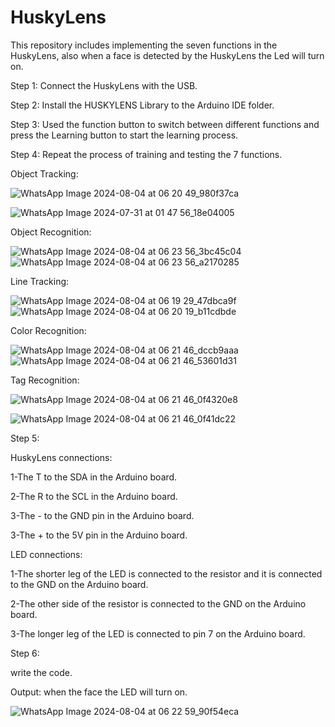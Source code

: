 # HuskyLens
This repository includes implementing the seven functions in the HuskyLens, also when a face is detected by the HuskyLens the Led will turn on.


Step 1:
Connect the HuskyLens with the USB.


Step 2:
Install the HUSKYLENS Library to the Arduino IDE folder. 



Step 3:
Used the function button to switch between different functions and press the Learning button to start the learning process. 


Step 4:
Repeat the process of training and testing the 7 functions. 



Object Tracking:


![WhatsApp Image 2024-08-04 at 06 20 49_980f37ca](https://github.com/user-attachments/assets/fee54851-db02-4808-a6f3-d70a97e9ed49)

![WhatsApp Image 2024-07-31 at 01 47 56_18e04005](https://github.com/user-attachments/assets/f754fc7d-a6f3-4411-9e09-64720c2cbf1c)




Object Recognition:


![WhatsApp Image 2024-08-04 at 06 23 56_3bc45c04](https://github.com/user-attachments/assets/bbff37a4-4a96-456a-ae82-8a2c64b49e6e)
![WhatsApp Image 2024-08-04 at 06 23 56_a2170285](https://github.com/user-attachments/assets/68087a63-2ec0-436f-a582-ebe76eebe8b7)


Line Tracking:

![WhatsApp Image 2024-08-04 at 06 19 29_47dbca9f](https://github.com/user-attachments/assets/7c2e2294-3a52-4f1c-bc9e-aaf64bff32a0)
![WhatsApp Image 2024-08-04 at 06 20 19_b11cdbde](https://github.com/user-attachments/assets/fe394616-c525-421e-8073-61f9b8679042)


Color Recognition:

![WhatsApp Image 2024-08-04 at 06 21 46_dccb9aaa](https://github.com/user-attachments/assets/54001658-40ae-4d31-9f83-fffdaa9da3e9)
![WhatsApp Image 2024-08-04 at 06 21 46_53601d31](https://github.com/user-attachments/assets/cee7aa8e-49a4-4486-be47-f910bb1adee8)




Tag Recognition:


![WhatsApp Image 2024-08-04 at 06 21 46_0f4320e8](https://github.com/user-attachments/assets/c5ba2dd1-5ad4-4d14-85f2-a0d8af90005a)

![WhatsApp Image 2024-08-04 at 06 21 46_0f41dc22](https://github.com/user-attachments/assets/3e25569d-2ded-428f-8f91-e41d86ff9a46)


Step 5:

HuskyLens connections:

1-The T to the SDA in the Arduino board. 

2-The R to the SCL in the Arduino board. 

3-The - to the GND pin in the Arduino board.

3-The + to the 5V pin in the Arduino board.

LED connections:

1-The shorter leg of the LED is connected to the resistor and it is connected to the GND on the Arduino board.

2-The other side of the resistor is connected to the GND on the Arduino board.

3-The longer leg of the LED is connected to pin 7 on the Arduino board.



Step 6:

write the code.

Output: when the face the LED will turn on.

![WhatsApp Image 2024-08-04 at 06 22 59_90f54eca](https://github.com/user-attachments/assets/62be722c-b85b-4bc2-9064-65584326ed83)


